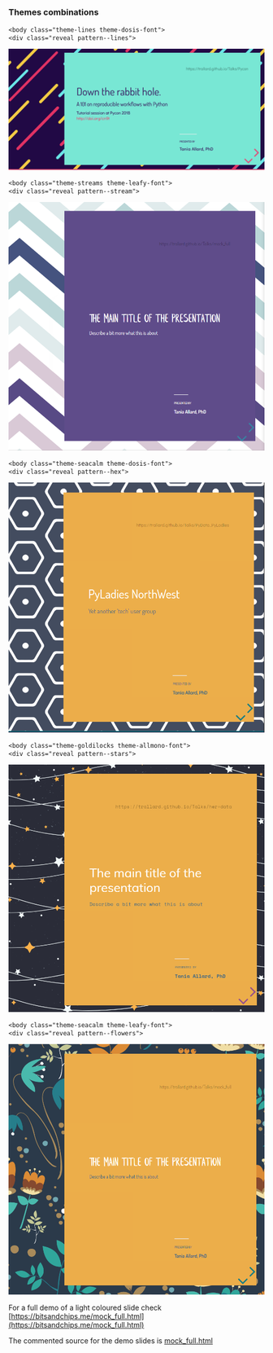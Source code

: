 ### Themes combinations

```
<body class="theme-lines theme-dosis-font">
<div class="reveal pattern--lines">
```

![](assets/docs/lines_theme.png)


```
<body class="theme-streams theme-leafy-font">
<div class="reveal pattern--stream">
```

![](assets/docs/streams.png)


```
<body class="theme-seacalm theme-dosis-font">
<div class="reveal pattern--hex">
```

![](assets/docs/hex.PNG)

```
<body class="theme-goldilocks theme-allmono-font">
<div class="reveal pattern--stars">
```

![](assets/docs/stars.PNG)


```
<body class="theme-seacalm theme-leafy-font">
<div class="reveal pattern--flowers">
```

![](assets/docs/flower.PNG)

For a full demo of a light coloured slide check
[https://bitsandchips.me/mock_full.html](https://bitsandchips.me/mock_full.html)

The commented source for the demo slides is [mock_full.html](mock_full.html)
